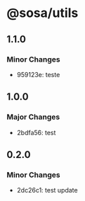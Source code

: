 # @sosa/utils

## 1.1.0

### Minor Changes

- 959123e: teste

## 1.0.0

### Major Changes

- 2bdfa56: test

## 0.2.0

### Minor Changes

- 2dc26c1: test update

